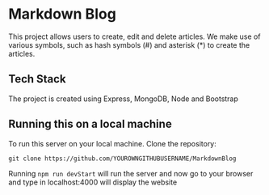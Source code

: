 # Markdown Blog

This project allows users to create, edit and delete articles. We make use of various symbols, such as hash symbols (#) and asterisk (*) to create the articles. 


## Tech Stack

The project is created using Express, MongoDB, Node and Bootstrap 


## Running this on a local machine

To run this server on your local machine. Clone the repository:

```
git clone https://github.com/YOUROWNGITHUBUSERNAME/MarkdownBlog
```

Running `npm run devStart` will run the server and now go to your browser and type in localhost:4000 will display the website
<br>
<br>

